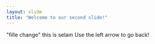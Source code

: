 ```yaml
---
layout: slide
title: "Welcome to our second slide!"
---
```

"fille change"
this is selam
Use the left arrow to go back!

